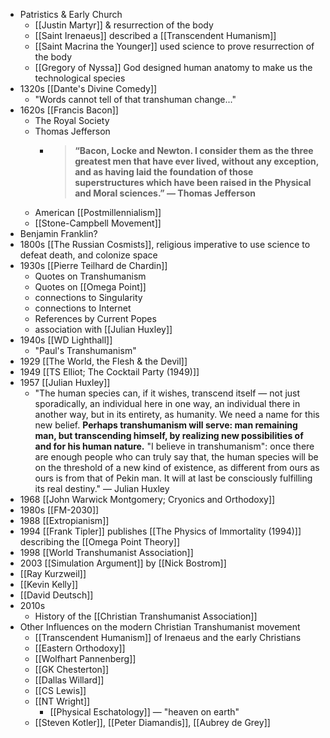 - Patristics & Early Church
    - [[Justin Martyr]] & resurrection of the body
    - [[Saint Irenaeus]] described a [[Transcendent Humanism]]
    - [[Saint Macrina the Younger]] used science to prove resurrection of the body
    - [[Gregory of Nyssa]] God designed human anatomy to make us the technological species
- 1320s [[Dante's Divine Comedy]]
    - "Words cannot tell of that transhuman change..."
- 1620s [[Francis Bacon]]
    - The Royal Society
    - Thomas Jefferson
        - > __“Bacon, Locke and Newton. I consider them as the three greatest men that have ever lived, without any exception, and as having laid the foundation of those superstructures which have been raised in the Physical and Moral sciences.” — Thomas Jefferson__
    - American [[Postmillennialism]]
    - [[Stone-Campbell Movement]]
- Benjamin Franklin?
- 1800s [[The Russian Cosmists]], religious imperative to use science to defeat death, and colonize space
- 1930s [[Pierre Teilhard de Chardin]]
    - Quotes on Transhumanism
    - Quotes on [[Omega Point]]
    - connections to Singularity
    - connections to Internet
    - References by Current Popes
    - association with [[Julian Huxley]]
- 1940s [[WD Lighthall]]
    - "Paul's Transhumanism"
- 1929 [[The World, the Flesh & the Devil]]
- 1949 [[TS Elliot; The Cocktail Party (1949)]]
- 1957 [[Julian Huxley]]
    - "The human species can, if it wishes, transcend itself — not just sporadically, an individual here in one way, an individual there in another way, but in its entirety, as humanity. We need a name for this new belief. **Perhaps transhumanism will serve: man remaining man, but transcending himself, by realizing new possibilities of and for his human nature.** "I believe in transhumanism": once there are enough people who can truly say that, the human species will be on the threshold of a new kind of existence, as different from ours as ours is from that of Pekin man. It will at last be consciously fulfilling its real destiny." — Julian Huxley
- 1968 [[John Warwick Montgomery; Cryonics and Orthodoxy]]
- 1980s [[FM-2030]]
- 1988 [[Extropianism]]
- 1994 [[Frank Tipler]] publishes [[The Physics of Immortality (1994)]] describing the [[Omega Point Theory]]
- 1998 [[World Transhumanist Association]]
- 2003 [[Simulation Argument]] by [[Nick Bostrom]]
- [[Ray Kurzweil]]
- [[Kevin Kelly]]
- [[David Deutsch]]
- 2010s 
    - History of the [[Christian Transhumanist Association]]
- Other Influences on the modern Christian Transhumanist movement
    - [[Transcendent Humanism]] of Irenaeus and the early Christians
    - [[Eastern Orthodoxy]]
    - [[Wolfhart Pannenberg]]
    - [[GK Chesterton]]
    - [[Dallas Willard]]
    - [[CS Lewis]]
    - [[NT Wright]]
        - [[Physical Eschatology]] — "heaven on earth"
    - [[Steven Kotler]], [[Peter Diamandis]], [[Aubrey de Grey]]
